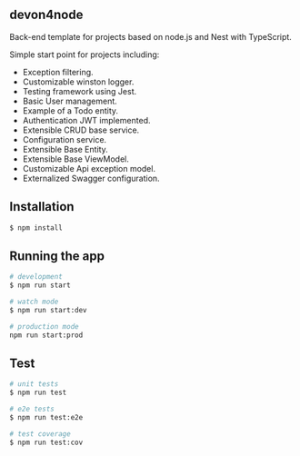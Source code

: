 ## devon4node

Back-end template for projects based on node.js and Nest with TypeScript.

Simple start point for projects including:

- Exception filtering.
- Customizable winston logger.
- Testing framework using Jest.
- Basic User management.
- Example of a Todo entity.
- Authentication JWT implemented.
- Extensible CRUD base service.
- Configuration service.
- Extensible Base Entity.
- Extensible Base ViewModel.
- Customizable Api exception model.
- Externalized Swagger configuration.

## Installation

```bash
$ npm install
```

## Running the app

```bash
# development
$ npm run start

# watch mode
$ npm run start:dev

# production mode
npm run start:prod
```

## Test

```bash
# unit tests
$ npm run test

# e2e tests
$ npm run test:e2e

# test coverage
$ npm run test:cov
```
